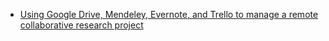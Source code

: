 ---
---

- [Using Google Drive, Mendeley, Evernote, and Trello to manage a remote collaborative research project](http://rtalbert.org/using-tools-for-remote-research/)